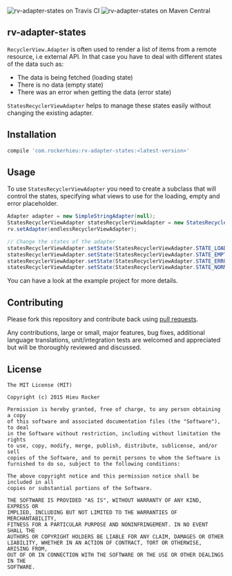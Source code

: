 ![rv-adapter-states on Travis CI](https://travis-ci.org/rockerhieu/rv-adapter-states.png?branch=master) ![rv-adapter-states on Maven Central](https://maven-badges.herokuapp.com/maven-central/com.rockerhieu/rv-adapter-states/badge.svg)

## rv-adapter-states

`RecyclerView.Adapter` is often used to render a list of items from a remote resource, i.e external API. In that case you have to deal with different states of the data such as:
* The data is being fetched (loading state)
* There is no data (empty state)
* There was an error when getting the data (error state)

`StatesRecyclerViewAdapter` helps to manage these states easily without changing the existing adapter.

## Installation

```groovy
compile 'com.rockerhieu:rv-adapter-states:<latest-version>'
```

## Usage

To use `StatesRecyclerViewAdapter` you need to create a subclass that will control the states, specifying what views to use for the loading, empty and error placeholder.

```java
Adapter adapter = new SimpleStringAdapter(null);
StatesRecyclerViewAdapter statesRecyclerViewAdapter = new StatesRecyclerViewAdapter(adapter, loadingView, emptyView, errorView);
rv.setAdapter(endlessRecyclerViewAdapter);

// Change the states of the adapter
statesRecyclerViewAdapter.setState(StatesRecyclerViewAdapter.STATE_LOADING);
statesRecyclerViewAdapter.setState(StatesRecyclerViewAdapter.STATE_EMPTY);
statesRecyclerViewAdapter.setState(StatesRecyclerViewAdapter.STATE_ERROR);
statesRecyclerViewAdapter.setState(StatesRecyclerViewAdapter.STATE_NORMAL);
```

You can have a look at the example project for more details.

## Contributing

Please fork this repository and contribute back using
[pull requests](https://github.com/rockerhieu/rv-adapter-states/pulls).

Any contributions, large or small, major features, bug fixes, additional
language translations, unit/integration tests are welcomed and appreciated
but will be thoroughly reviewed and discussed.

## License

```
The MIT License (MIT)

Copyright (c) 2015 Hieu Rocker

Permission is hereby granted, free of charge, to any person obtaining a copy
of this software and associated documentation files (the "Software"), to deal
in the Software without restriction, including without limitation the rights
to use, copy, modify, merge, publish, distribute, sublicense, and/or sell
copies of the Software, and to permit persons to whom the Software is
furnished to do so, subject to the following conditions:

The above copyright notice and this permission notice shall be included in all
copies or substantial portions of the Software.

THE SOFTWARE IS PROVIDED "AS IS", WITHOUT WARRANTY OF ANY KIND, EXPRESS OR
IMPLIED, INCLUDING BUT NOT LIMITED TO THE WARRANTIES OF MERCHANTABILITY,
FITNESS FOR A PARTICULAR PURPOSE AND NONINFRINGEMENT. IN NO EVENT SHALL THE
AUTHORS OR COPYRIGHT HOLDERS BE LIABLE FOR ANY CLAIM, DAMAGES OR OTHER
LIABILITY, WHETHER IN AN ACTION OF CONTRACT, TORT OR OTHERWISE, ARISING FROM,
OUT OF OR IN CONNECTION WITH THE SOFTWARE OR THE USE OR OTHER DEALINGS IN THE
SOFTWARE.
```
